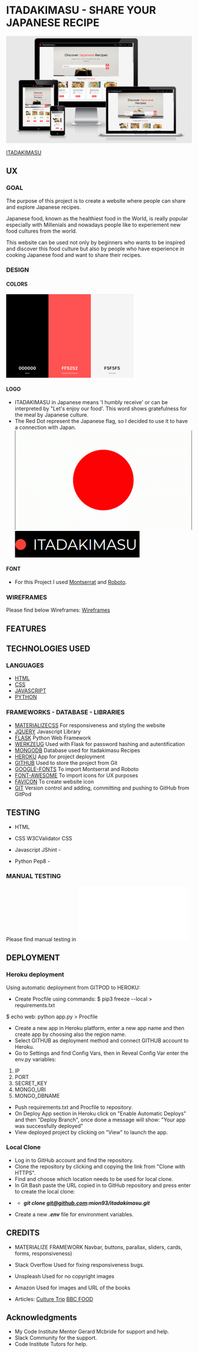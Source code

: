 # ITADAKIMASU - SHARE YOUR JAPANESE RECIPE

![MockUp](/static/images/mockup.PNG)

[ITADAKIMASU](https://itadakimasu-ms3.herokuapp.com/)
## UX

### GOAL 

The purpose of this project is to create a website where people can share and explore Japanese recipes.

Japanese food, known as the healthiest food in the World, is really popular especially with Millenials and nowadays people like to experiement new food cultures from the world. 

This website can be used not only by beginners who wants to be inspired and discover this food culture but also by people who have experience in cooking Japanese food and want to share their recipes.

### DESIGN

#### COLORS
![Palette](/static/images/palette1.png)


#### LOGO

* ITADAKIMASU in Japanese means 'I humbly receive' or can be interpreted by "Let's enjoy our food'. This word shows gratefulness for the meal by Japanese culture.
* The Red Dot represent the Japanese flag, so I decided to use it to have a connection with Japan.
![JAPAN FLAG](/static/images/Japan-flag-wallpaper-12.gif)
![ITADAKIMASU](/static/images/logo.PNG)

#### FONT

* For this Project I used [Montserrat](https://fonts.google.com/specimen/Montserrat) and [Roboto](https://fonts.google.com/specimen/Roboto). 

### WIREFRAMES 

Please find below Wireframes:
 [Wireframes](/static/files/wireframes.pdf)
 
## FEATURES 


## TECHNOLOGIES USED 

### LANGUAGES 
* [HTML](https://en.wikipedia.org/wiki/HTML5)
* [CSS](https://en.wikipedia.org/wiki/CSS)
* [JAVASCRIPT](https://en.wikipedia.org/wiki/JavaScript)
* [PYTHON](https://en.wikipedia.org/wiki/Python_(programming_language))

### FRAMEWORKS - DATABASE - LIBRARIES

* [MATERIALIZECSS](http://materializecss.com/) 
  For responsiveness and styling the website
* [JQUERY](https://en.wikipedia.org/wiki/JQuery)
 Javascript Library 
* [FLASK](https://en.wikipedia.org/wiki/Flask_(web_framework))
 Python Web Framework
* [WERKZEUG](https://werkzeug.palletsprojects.com/en/1.0.x/)
 Used with Flask for password hashing and autentification
* [MONGODB](https://en.wikipedia.org/wiki/MongoDB)
 Database used for Itadakimasu Recipes
* [HEROKU](https://en.wikipedia.org/wiki/Heroku)
App for project deployment
* [GITHUB](https://en.wikipedia.org/wiki/GitHub)
 Used to store the project from Git 
* [GOOGLE-FONTS](https://fonts.google.com/)
 To import Montserrat and Roboto 
* [FONT-AWESOME](https://fontawesome.com/)
 To import icons for UX purposes
* [FAVICON](http://faviconer.com/)
To create website icon
* [GIT](https://en.wikipedia.org/wiki/Git)
 Version control and adding, committing and pushing to GitHub from GitPod

## TESTING 

* HTML

* CSS
W3CValidator CSS

* Javascript
JShint - 

* Python
Pep8 -

### MANUAL TESTING 

Please find manual testing in ![Testing.md](testing.md)

## DEPLOYMENT 

### Heroku deployment

Using automatic deployment from GITPOD to HEROKU:
- Create Procfile using commands:
 $ pip3 freeze --local > requirements.txt

 $ echo web: python app.py > Procfile
- Create a new app in Heroku platform, enter a new app name and then create app by choosing also the region name.
- Select GITHUB as deployment method and connect GITHUB account to Heroku.
- Go to Settings and find Config Vars, then in Reveal Config Var enter the env.py variables:
 1. IP
 2. PORT
 3. SECRET_KEY
 4. MONGO_URI
 5. MONGO_DBNAME
- Push requirements.txt and Procfile to repository.
- On Deploy App section in Heroku click on "Enable Automatic Deploys" and then "Deploy Branch", once done a message will show: "Your app was successfully deployed"
- View deployed project by clicking on "View" to launch the app.

### Local Clone

* Log in to GitHub account and find the repository.
* Clone the repository by clicking and copying the link from "Clone with HTTPS".
* Find and choose which location needs to be used for local clone.
* In Git Bash paste the URL copied in to GitHub repository and press enter to create the local clone:
-  - ***git clone git@github.com:mion93/itadakimasu.git***
* Create a new ***.env*** file for  environment variables.




## CREDITS

* MATERIALIZE FRAMEWORK
 Navbar, buttons, parallax, sliders, cards, forms, responsiveness)

* Stack Overflow
 Used for fixing responsiveness bugs.

* Unspleash
Used for no copyright images

* Amazon
 Used for images and URL of the books

* Articles:
[Culture Trip](https://theculturetrip.com/asia/japan/articles/the-10-best-traditional-japanese-dishes/)
[BBC FOOD](https://www.bbc.com/future/article/20200626-should-we-eat-more-like-the-japanese)


## Acknowledgments

* My Code Institute Mentor Gerard Mcbride for support and help.
* Slack Community for the support.
* Code Institute Tutors for help.